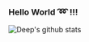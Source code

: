 ### Hello World :loop: !!!

![Deep's github stats](https://github-readme-stats.vercel.app/api?username=imdeep2905)
